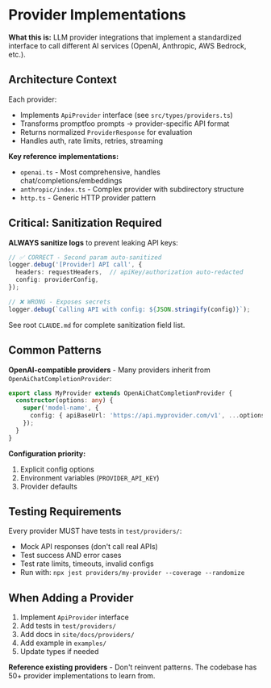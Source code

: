 # Provider Implementations

**What this is:** LLM provider integrations that implement a standardized interface to call different AI services (OpenAI, Anthropic, AWS Bedrock, etc.).

## Architecture Context

Each provider:
- Implements `ApiProvider` interface (see `src/types/providers.ts`)
- Transforms promptfoo prompts → provider-specific API format
- Returns normalized `ProviderResponse` for evaluation
- Handles auth, rate limits, retries, streaming

**Key reference implementations:**
- `openai.ts` - Most comprehensive, handles chat/completions/embeddings
- `anthropic/index.ts` - Complex provider with subdirectory structure
- `http.ts` - Generic HTTP provider pattern

## Critical: Sanitization Required

**ALWAYS sanitize logs** to prevent leaking API keys:

```typescript
// ✅ CORRECT - Second param auto-sanitized
logger.debug('[Provider] API call', {
  headers: requestHeaders,  // apiKey/authorization auto-redacted
  config: providerConfig,
});

// ❌ WRONG - Exposes secrets
logger.debug(`Calling API with config: ${JSON.stringify(config)}`);
```

See root `CLAUDE.md` for complete sanitization field list.

## Common Patterns

**OpenAI-compatible providers** - Many providers inherit from `OpenAiChatCompletionProvider`:
```typescript
export class MyProvider extends OpenAiChatCompletionProvider {
  constructor(options: any) {
    super('model-name', {
      config: { apiBaseUrl: 'https://api.myprovider.com/v1', ...options.config }
    });
  }
}
```

**Configuration priority:**
1. Explicit config options
2. Environment variables (`PROVIDER_API_KEY`)
3. Provider defaults

## Testing Requirements

Every provider MUST have tests in `test/providers/`:
- Mock API responses (don't call real APIs)
- Test success AND error cases
- Test rate limits, timeouts, invalid configs
- Run with: `npx jest providers/my-provider --coverage --randomize`

## When Adding a Provider

1. Implement `ApiProvider` interface
2. Add tests in `test/providers/`
3. Add docs in `site/docs/providers/`
4. Add example in `examples/`
5. Update types if needed

**Reference existing providers** - Don't reinvent patterns. The codebase has 50+ provider implementations to learn from.
